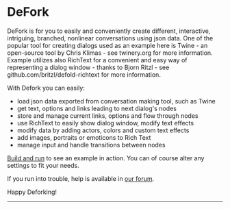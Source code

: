 # DeFork

DeFork is for you to easily and conveniently create different, interactive, intriguing, branched, nonlinear conversations using json data.
One of the popular tool for creating dialogs used as an example here is Twine - an open-source tool by Chris Klimas - see twinery.org for more information.
Example utilizes also RichText for a convenient and easy way of representing a dialog window - thanks to Bjorn Ritzl - see github.com/britzl/defold-richtext for more information.

With Defork you can easily:

- load json data exported from conversation making tool, such as Twine
- get text, options and links leading to next dialog's nodes
- store and manage current links, options and flow through nodes
- use RichText to easily show dialog window, modify text effects
- modify data by adding actors, colors and custom text effects
- add images, portraits or emoticons to Rich Text
- manage input and handle transitions between nodes

[Build and run](defold://build) to see an example in action. You can of course alter any settings to fit your needs.

If you run into trouble, help is available in [our forum](https://forum.defold.com).

Happy Deforking!

---